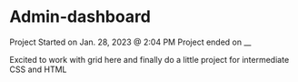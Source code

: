 # Admin-dashboard

Project Started on Jan. 28, 2023 @ 2:04 PM
Project ended on __

Excited to work with grid here and finally do a little project for intermediate CSS and HTML